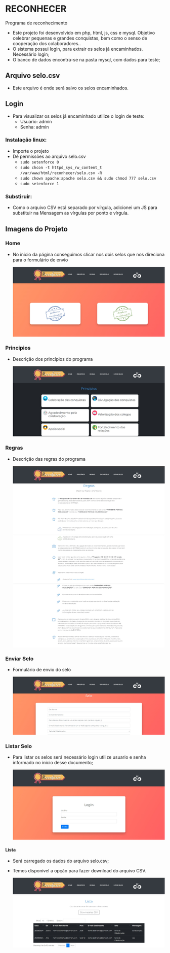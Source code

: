 # RECONHECER

Programa de reconhecimento

* Este projeto foi desenvolvido em php, html, js, css e mysql. Objetivo celebrar pequenas e grandes conquistas, bem como o senso de cooperação dos colaboradores..
* O sistema possui login, para extrair os selos já encaminhados. Necessário login;
* O banco de dados encontra-se na pasta mysql, com dados para teste;

## Arquivo selo.csv

* Este arquivo é onde será salvo os selos encaminhados.

## Login

* Para visualizar os selos já encaminhado utilize o login de teste:
    * Usuario: admin
    * Senha: admin

### Instalação linux:
- Importe o projeto
- Dê permissões ao arquivo selo.csv 
	* `sudo setenforce 0` 
	* `sudo chcon -t httpd_sys_rw_content_t /var/www/html/reconhecer/selo.csv -R` 
	* `sudo chown apache:apache selo.csv && sudo chmod 777 selo.csv`
	* `sudo setenforce 1`

### Substiruir:
- Como o arquivo CSV está separado por vírgula, adicionei um JS para substituir na Mensagem as vírgulas por ponto e vírgula.

## Imagens do Projeto

### Home

* No inicio da página conseguimos clicar nos dois selos que nos direciona para o formulário de envio

  ![Screenshot](md/01.jpg)

### Principios 

* Descrição dos princípios do programa

  ![Screenshot](md/02.jpg)

### Regras

* Descrição das regras do programa

  ![Screenshot](md/03.jpg)

### Enviar Selo

* Formulário de envio do selo

  ![Screenshot](md/04.jpg)

### Listar Selo

* Para listar os selos será necessário login utilize usuario e senha informado no inicio desse documento;

  ![Screenshot](md/05.jpg)

#### Lista

* Será carregado os dados do arquivo selo.csv;
* Temos disponível a opção para fazer download do arquivo CSV.

  ![Screenshot](md/06.jpg)